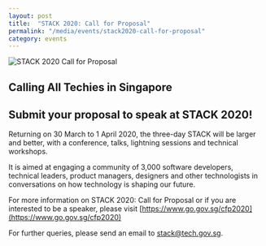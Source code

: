 ```yaml
---
layout: post
title:  "STACK 2020: Call for Proposal"
permalink: "/media/events/stack2020-call-for-proposal"
category: events
---
```


![STACK 2020 Call for Proposal](https://d33wubrfki0l68.cloudfront.net/3ae6c07c2ce2fd483fa2ac887c02eab61f4daf24/655ce/images/stack2020-cfp2.png)

## Calling All Techies in Singapore ##
 
## Submit your proposal to speak at STACK 2020! ##
 
Returning on 30 March to 1 April 2020, the three-day STACK will be larger and better, with a conference, talks, lightning sessions and technical workshops.

It is aimed at engaging a community of 3,000 software developers, technical leaders, product managers, designers and other technologists in conversations on how technology is shaping our future.
 
For more information on STACK 2020: Call for Proposal or if you are interested to be a speaker, please visit [https://www.go.gov.sg/cfp2020](https://www.go.gov.sg/cfp2020)
 
For further queries, please send an email to <stack@tech.gov.sg>.
